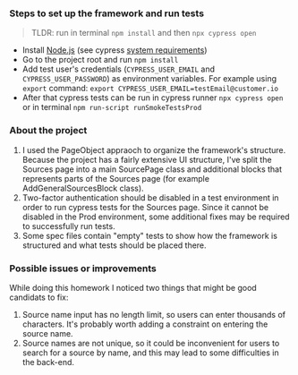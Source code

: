 ### Steps to set up the framework and run tests
> TLDR: run in terminal ```npm install``` and then ```npx cypress open```

- Install [Node.js](https://nodejs.org/) (see cypress [system requirements](https://docs.cypress.io/guides/getting-started/installing-cypress#System-requirements))
- Go to the project root and run ```npm install```
- Add test user's credentials (```CYPRESS_USER_EMAIL``` and ```CYPRESS_USER_PASSWORD```) as environment variables.
    For example using ```export``` command: ```export CYPRESS_USER_EMAIL=testEmail@customer.io```
- After that cypress tests can be run in cypress runner ```npx cypress open``` or in terminal ```npm run-script runSmokeTestsProd```
 

### About the project
1. I used the PageObject appraoch to organize the framework's structure. Because the project has a fairly extensive UI structure, I've split the Sources page into a main SourcePage class and additional blocks that represents parts of the Sources page (for example AddGeneralSourcesBlock class).
2. Two-factor authentication should be disabled in a test environment in order to run cypress tests for the Sources page. Since it cannot be disabled in the Prod environment, some additional fixes may be required to successfully run tests.
3. Some spec files contain "empty" tests to show how the framework is structured and what tests should be placed there.

### Possible issues or improvements
While doing this homework I noticed two things that might be good candidats to fix:
1. Source name input has no length limit, so users can enter thousands of characters. It's probably worth adding a constraint on entering the source name.
2. Source names are not unique, so it could be inconvenient for users to search for a source by name, and this may lead to some difficulties in the back-end.